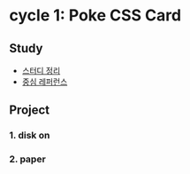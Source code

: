 # cycle 1: Poke CSS Card

## Study

- [스터디 정리](https://www.notion.so/wafflestudio/2-549caee3ce1a4352aa5b01e55de29880)
- [중심 레퍼런스](https://poke-holo.simey.me)

## Project

### 1. disk on

### 2. paper
